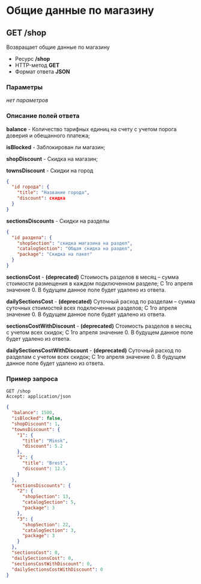 # Общие данные по магазину

## GET /shop

Возвращает общие данные по магазину

- Ресурс **/shop**
- HTTP-метод **GET**
- Формат ответа **JSON**

### Параметры

*нет параметров*

### Описание полей ответа

**balance** - Количество тарифных единиц на счету с учетом порога доверия и обещанного платежа;

**isBlocked** - Заблокирован ли магазин;

**shopDiscount** - Скидка на магазин;

**townsDiscount** - Скидки на город
```json
{
  "id города": {
    "title": "Название города",
    "discount": скидка
  }
}
```
**sectionsDiscounts** - Скидки на разделы
```json
{
  "id раздела": {
    "shopSection": "скидка магазина на раздел",
    "catalogSection": "Общая скидка на раздел",
    "package": "Скидка на пакет"
  }
}
```

**sectionsCost** - __(deprecated)__ Стоимость разделов в месяц – сумма стоимости размещения в каждом подключенном разделе; C 1го апреля значение 0. В будущем данное поле будет удалено из ответа.

**dailySectionsCost** - __(deprecated)__ Суточный расход по разделам – сумма суточных стоимостей всех подключенных разделов; C 1го апреля значение 0. В будущем данное поле будет удалено из ответа.

**sectionsCostWithDiscount** - __(deprecated)__ Стоимость разделов в месяц с учетом всех скидок; C 1го апреля значение 0. В будущем данное поле будет удалено из ответа.

**dailySectionsCostWithDiscount** - __(deprecated)__ Суточный расход по разделам с учетом всех скидок; C 1го апреля значение 0. В будущем данное поле будет удалено из ответа.

### Пример запроса

```
GET /shop
Accept: application/json
```

```json
{
  "balance": 1500,
  "isBlocked": false,
  "shopDiscount": 1,
  "townsDiscount": {
    "1": {
      "title": "Minsk",
      "discount": 5.2
    },
    "2": {
      "title": "Brest",
      "discount": 12.5
    }
  },
  "sectionsDiscounts": {
    "2": {
      "shopSection": 13,
      "catalogSection": 5,
      "package": 3
    },
    "3": {
      "shopSection": 22,
      "catalogSection": 3,
      "package": 3
    }
  },
  "sectionsCost": 0,
  "dailySectionsCost": 0,
  "sectionsCostWithDiscount": 0,
  "dailySectionsCostWithDiscount": 0
}
```
